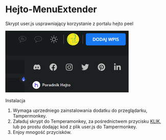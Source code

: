 # Hejto-MenuExtender
Skrypt user.js usprawniający korzystanie z portalu hejto peel
<p>
  <img src="https://raw.githubusercontent.com/Salata/hejto-menuExtender/master/docs/pic1.png" alt="promo" style="max-width: 100%;">
</p>
Instalacja

1. Wymaga uprzedniego zainstalowania dodatku do przeglądarku, Tampermonkey.
2. Załaduj skrypt do Temperamonkey, za pośrednictwem przycisku <a href="https://raw.githubusercontent.com/Salata/hejto-menuExtender/master/menu-extender.user.js" rel="nofollow">KLIK</a>, lub po prostu dodając kod z plik user.js do Tampermonkey.
3. Enjoy mnogość przycisków.
